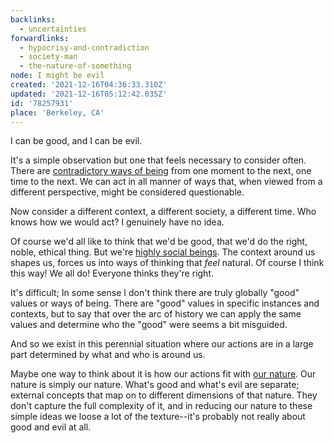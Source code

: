 ```yaml
---
backlinks:
  - uncertainties
forwardlinks:
  - hypocrisy-and-contradiction
  - society-man
  - the-nature-of-something
node: I might be evil
created: '2021-12-16T04:36:33.310Z'
updated: '2021-12-16T05:12:42.035Z'
id: '78257931'
place: 'Berkeley, CA'
---
```

I can be good, and I can be evil. 

It's a simple observation but one that feels necessary to consider often. There are [contradictory ways of being](hypocrisy-and-contradiction.md) from one moment to the next, one time to the next. We can act in all manner of ways that, when viewed from a different perspective, might be considered questionable. 

Now consider a different context, a different society, a different time. Who knows how we would act? I genuinely have no idea.  

Of course we'd all like to think that we'd be good, that we'd do the right, noble, ethical thing. But we're [highly social beings](society-man.md). The context around us shapes us, forces us into ways of thinking that *feel* natural. Of course I think this way! We all do! Everyone thinks they're right.

It's difficult; In some sense I don't think there are truly globally "good" values or ways of being. There are "good" values in specific instances and contexts, but to say that over the arc of history we can apply the same values and determine who the "good" were seems a bit misguided. 

And so we exist in this perennial situation where our actions are in a large part determined by what and who is around us. 

Maybe one way to think about it is how our actions fit with [our nature](the-nature-of-something.md). Our nature is simply our nature. What's good and what's evil are separate; external concepts that map on to different dimensions of that nature. They don't capture the full complexity of it, and in reducing our nature to these simple ideas we loose a lot of the texture--it's probably not really about good and evil at all. 


